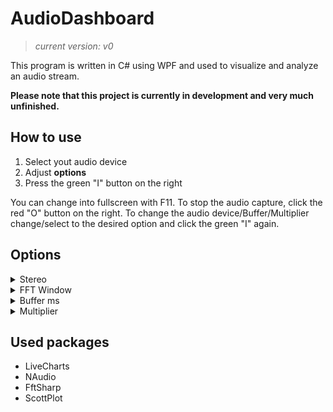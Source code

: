# AudioDashboard
>*current version: v0*

This program is written in C# using WPF and used to visualize and analyze an audio stream.

**Please note that this project is currently in development and very much unfinished.**


## How to use
1. Select yout audio device
2. Adjust **options**
3. Press the green "I" button on the right

You can change into fullscreen with F11.
To stop the audio capture, click the red "O" button on the right.
To change the audio device/Buffer/Multiplier change/select to the desired option and click the green "I" again.

## Options
<details>
	<summary> Stereo </summary>
	Toggles the seperation of data into left and right channel.
	> Allows the volume bars to change in relation to the corrosponding channel but at a higher performance impact
</details>
<details>
	<summary> FFT Window </summary>
	Toggles the use of a window (Hanning) when calculating the FFT-Spectrum.
</details>
<details>
	<summary> Buffer ms </summary>
	Selects the buffer update intervall.
	> Range 1ms - 200ms
	> Smaller values can cause stuttering and unresponsiveness of the UI because of very high performance impact
</details>
<details>
	<summary> Multiplier </summary>
	Selects the UI update rate depending on the buffer update intervall.
	> Range 1x - 10x
	> 1x = every buffer refresh causes one UI update -> 10x = every ten buffer refreshes cause one UI update
	> Allows the reduction of stuttering by slowing down the UI update while leaving the data gathering rate unchanged
</details>


## Used packages
- LiveCharts
- NAudio
- FftSharp
- ScottPlot
